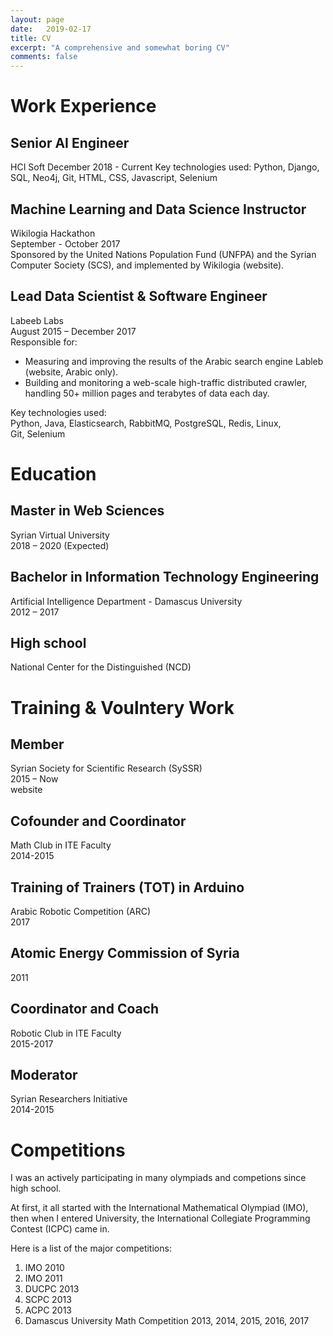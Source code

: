 ```yaml
---
layout: page
date:   2019-02-17
title: CV
excerpt: "A comprehensive and somewhat boring CV"
comments: false
---
```


# Work Experience

## Senior AI Engineer
HCI Soft
December 2018 - Current
Key technologies used:
     Python, Django, SQL, Neo4j, Git, HTML, CSS, Javascript, Selenium

## Machine Learning and Data Science Instructor
Wikilogia Hackathon  
September - October 2017  
Sponsored by the United Nations Population Fund (UNFPA) and the Syrian Computer Society (SCS), and implemented by Wikilogia (website).

## Lead Data Scientist & Software Engineer
Labeeb Labs  
August 2015 – December 2017  
Responsible for:

  -  Measuring and improving the results of the Arabic search engine
	Lableb (website, Arabic only).
  -  Building and monitoring a web-scale high-traffic distributed crawler,
        handling 50+ million pages and terabytes of data each day.  

Key technologies used:  
     Python, Java, Elasticsearch, RabbitMQ, PostgreSQL, Redis, Linux,  
     Git, Selenium

# Education

## Master in Web Sciences
Syrian Virtual University  
2018 – 2020 (Expected)

## Bachelor in Information Technology Engineering
Artificial Intelligence Department - Damascus University  
2012 – 2017

## High school
National Center for the Distinguished (NCD)  

# Training & Voulntery Work

## Member
Syrian Society for Scientific Research (SySSR)  
2015 – Now  
website  

## Cofounder and Coordinator
Math Club in ITE Faculty  
2014-2015  

## Training of Trainers (TOT) in Arduino
Arabic Robotic Competition (ARC)  
2017  

## Atomic Energy Commission of Syria
2011  

## Coordinator and Coach
Robotic Club in ITE Faculty  
2015-2017  

## Moderator
Syrian Researchers Initiative  
2014-2015  


# Competitions

I was an actively participating in many olympiads and competions since high school.

At first, it all started with the International Mathematical Olympiad (IMO), then when I entered University, the International Collegiate Programming Contest (ICPC) came in.

Here is a list of the major competitions:

1. IMO 2010
2. IMO 2011
3. DUCPC 2013
4. SCPC 2013
5. ACPC 2013
6. Damascus University Math Competition 2013, 2014, 2015, 2016, 2017

